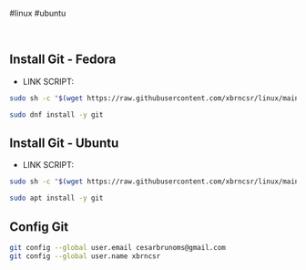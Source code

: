 #linux #ubuntu 

&nbsp;

## Install Git - Fedora
* LINK SCRIPT:
```bash
sudo sh -c "$(wget https://raw.githubusercontent.com/xbrncsr/linux/main/wiki/git_github/install_git_fedora.sh -O -)"

```

```bash
sudo dnf install -y git

```

## Install Git - Ubuntu
* LINK SCRIPT:
```bash
sudo sh -c "$(wget https://raw.githubusercontent.com/xbrncsr/linux/main/wiki/git_github/install_git_ubuntu.sh -O -)"

```

```bash
sudo apt install -y git

```

## Config Git
```bash
git config --global user.email cesarbrunoms@gmail.com
git config --global user.name xbrncsr

```